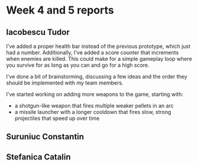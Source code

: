 # Week 4 and 5 reports

## Iacobescu Tudor
I've added a proper health bar instead of the previous prototype, which just had a number. Additionally, I've added a score counter that increments when enemies are killed. This could make for a simple gameplay loop where you survive for as long as you can and go for a high score.

I've done a bit of brainstorming, discussing a few ideas and the order they should be implemented with my team members.

I've started working on adding more weapons to the game, starting with:
- a shotgun-like weapon that fires multiple weaker pellets in an arc
- a missile launcher with a longer cooldown that fires slow, strong projectiles that speed up over time

## Suruniuc Constantin

## Stefanica Catalin

